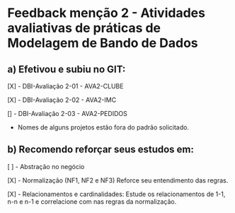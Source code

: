 # Feedback menção 2 - Atividades avaliativas de práticas de Modelagem de Bando de Dados
## a) Efetivou e subiu no GIT:

 [X] - DBI-Avaliação 2-01 - AVA2-CLUBE
 
 [X] - DBI-Avaliação 2-02 - AVA2-IMC
 
 [] - DBI-Avaliação 2-03 - AVA2-PEDIDOS


- Nomes de alguns projetos estão fora do padrão solicitado.


## b) Recomendo reforçar seus estudos em:

 [ ] - Abstração no negócio
 
 [X] - Normalização (NF1, NF2 e NF3) Reforce seu entendimento das regras.
 
 [X] - Relacionamentos e cardinalidades: Estude os relacionamentos de 1-1, n-n e n-1 e correlacione com nas regras da normalização.
